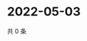 # 2022-05-03

共 0 条

<!-- BEGIN WEIBO -->
<!-- 最后更新时间 Tue May 03 2022 17:00:34 GMT+0800 (China Standard Time) -->

<!-- END WEIBO -->
